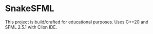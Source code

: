 # SnakeSFML 
This project is build/crafted for educational purposes.
Uses C++20 and SFML 2.5.1 with Clion IDE.
